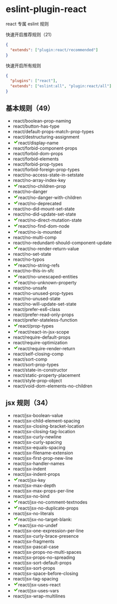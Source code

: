 # eslint-plugin-react

react 专属 eslint 规则

快速开启推荐规则（21）

```json
{
  "extends": ["plugin:react/recommended"]
}
```

快速开启所有规则

```json
{
  "plugins": ["react"],
  "extends": ["eslint:all", "plugin:react/all"]
}
```

## 基本规则（49）

- react/boolean-prop-naming
- react/button-has-type
- react/default-props-match-prop-types
- react/destructuring-assignment
- ![推荐规则](./images/recommended.png)react/display-name
- react/forbid-component-props
- react/forbid-dom-props
- react/forbid-elements
- react/forbid-prop-types
- react/forbid-foreign-prop-types
- react/no-access-state-in-setstate
- react/no-array-index-key
- ![推荐规则](./images/recommended.png)react/no-children-prop
- react/no-danger
- ![推荐规则](./images/recommended.png)react/no-danger-with-children
- ![推荐规则](./images/recommended.png)react/no-deprecated
- react/no-did-mount-set-state
- react/no-did-update-set-state
- ![推荐规则](./images/recommended.png)react/no-direct-mutation-state
- ![推荐规则](./images/recommended.png)react/no-find-dom-node
- ![推荐规则](./images/recommended.png)react/no-is-mounted
- react/no-multi-comp
- react/no-redundant-should-component-update
- ![推荐规则](./images/recommended.png)react/no-render-return-value
- react/no-set-state
- react/no-typos
- ![推荐规则](./images/recommended.png)react/no-string-refs
- react/no-this-in-sfc
- ![推荐规则](./images/recommended.png)react/no-unescaped-entities
- ![推荐规则](./images/recommended.png)react/no-unknown-property
- react/no-unsafe
- react/no-unused-prop-types
- react/no-unused-state
- react/no-will-update-set-state
- react/prefer-es6-class
- react/prefer-read-only-props
- react/prefer-stateless-function
- ![推荐规则](./images/recommended.png)react/prop-types
- ![推荐规则](./images/recommended.png)react/react-in-jsx-scope
- react/require-default-props
- react/require-optimization
- ![推荐规则](./images/recommended.png)react/require-render-return
- react/self-closing-comp
- react/sort-comp
- react/sort-prop-types
- react/state-in-constructor
- react/static-property-placement
- react/style-prop-object
- react/void-dom-elements-no-children

## jsx 规则（34）

- react/jsx-boolean-value
- react/jsx-child-element-spacing
- react/jsx-closing-bracket-location
- react/jsx-closing-tag-location
- react/jsx-curly-newline
- react/jsx-curly-spacing
- react/jsx-equals-spacing
- react/jsx-filename-extension
- react/jsx-first-prop-new-line
- react/jsx-handler-names
- react/jsx-indent
- react/jsx-indent-props
- ![推荐规则](./images/recommended.png)react/jsx-key
- react/jsx-max-depth
- react/jsx-max-props-per-line
- react/jsx-no-bind
- ![推荐规则](./images/recommended.png)react/jsx-no-comment-textnodes
- ![推荐规则](./images/recommended.png)react/jsx-no-duplicate-props
- react/jsx-no-literals
- ![推荐规则](./images/recommended.png)react/jsx-no-target-blank:
- ![推荐规则](./images/recommended.png)react/jsx-no-undef
- react/jsx-one-expression-per-line
- react/jsx-curly-brace-presence
- react/jsx-fragments
- react/jsx-pascal-case
- react/jsx-props-no-multi-spaces
- react/jsx-props-no-spreading
- react/jsx-sort-default-props
- react/jsx-sort-props
- react/jsx-space-before-closing
- react/jsx-tag-spacing
- ![推荐规则](./images/recommended.png)react/jsx-uses-react
- ![推荐规则](./images/recommended.png)react/jsx-uses-vars
- react/jsx-wrap-multilines
